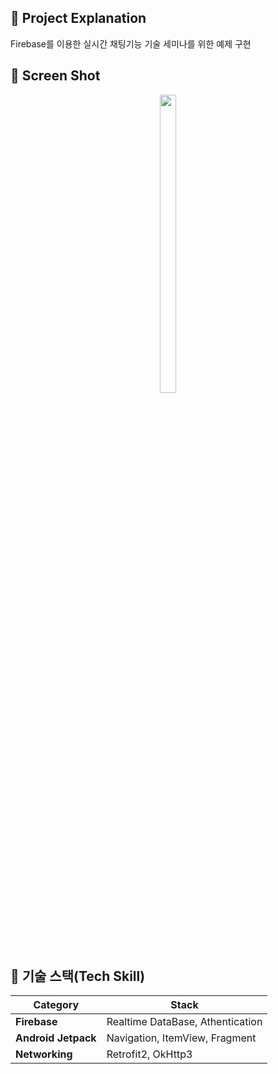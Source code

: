 ## 📌 Project Explanation
    
Firebase를 이용한 실시간 채팅기능 기술 세미나를 위한 예제 구현



## 📌 Screen Shot
    
<p align="center">
<img src="![listener](https://user-images.githubusercontent.com/120348541/228720937-33ea1f4c-8d59-4596-a225-5e08114ab6bf.PNG)" width="23%" height="35%">


## 📌 기술 스택(Tech Skill)
    
 | Category                                                   | Stack                                                   |
| ------------------------------------------------------------ | ------------------------------------------------------- |
| **Firebase**| Realtime DataBase, Athentication
| **Android Jetpack**| Navigation, ItemView, Fragment  |
| **Networking** | Retrofit2, OkHttp3           |
